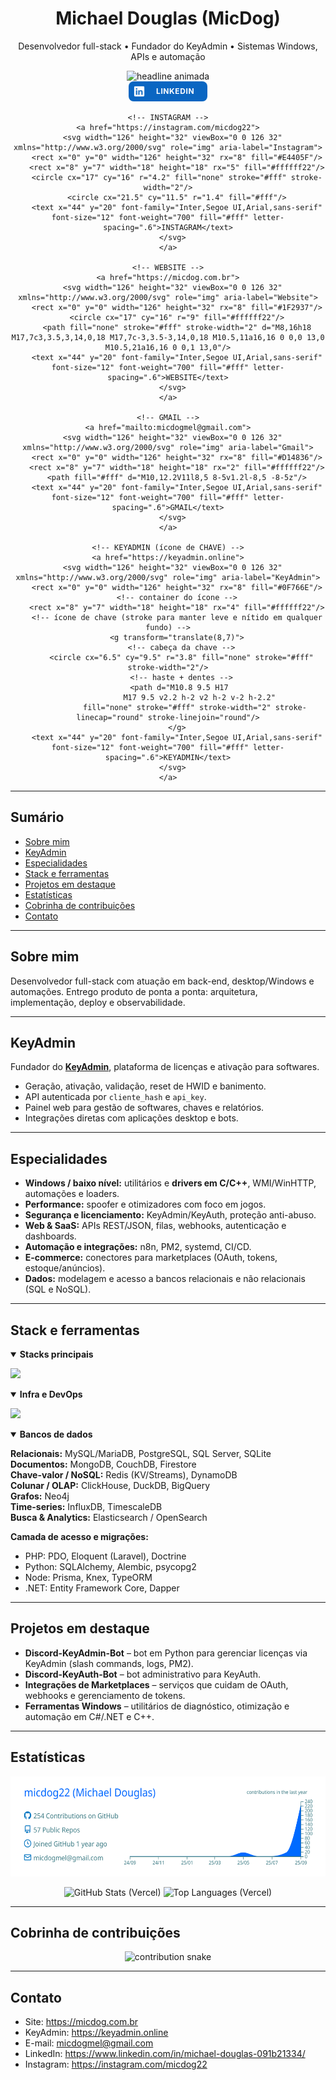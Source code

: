 <!-- HEADER -->
<div align="center">
  <h1>Michael Douglas (MicDog)</h1>
  <p>Desenvolvedor full-stack • Fundador do KeyAdmin • Sistemas Windows, APIs e automação</p>

  <picture>
    <source srcset="https://readme-typing-svg.demolab.com?font=Inter&size=18&duration=4000&pause=900&center=true&vCenter=true&width=780&lines=Full-stack+focado+em+produtos%2C+APIs+e+automa%C3%A7%C3%A3o;Drivers+em+C%2FC%2B%2B%2C+spoofer+e+otimizadores+para+Windows;SaaS+com+Python%2FFastAPI+e+PHP%2FLaravel;Integra%C3%A7%C3%B5es+com+marketplaces%2C+n8n+e+servi%C3%A7os+web" />
    <img alt="headline animada" src="https://readme-typing-svg.demolab.com?font=Inter&size=18&duration=4000&pause=900&center=true&vCenter=true&width=780&lines=Full-stack+focado+em+produtos%2C+APIs+e+automa%C3%A7%C3%A3o" />
  </picture>

  <div align="center">
    <!-- LINKEDIN (usa o path passado por você) -->
    <a href="https://www.linkedin.com/in/michael-douglas-091b21334/">
      <svg width="126" height="32" viewBox="0 0 126 32" xmlns="http://www.w3.org/2000/svg" role="img" aria-label="LinkedIn">
        <rect x="0" y="0" width="126" height="32" rx="8" fill="#0A66C2"/>
        <!-- container do ícone -->
        <rect x="8" y="7" width="18" height="18" rx="4" fill="#ffffff22"/>
        <!-- ícone linkedin (path fornecido) centralizado no container 18x18 -->
        <g transform="translate(9,8)">
          <path fill="#fff" d="M0 1.146C0 .513.526 0 1.175 0h13.65C15.474 0 16 .513 16 1.146v13.708c0 .633-.526 1.146-1.175 1.146H1.175C.526 16 0 15.487 0 14.854zm4.943 12.248V6.169H2.542v7.225zm-1.2-8.212c.837 0 1.358-.554 1.358-1.248-.015-.709-.52-1.248-1.342-1.248S2.4 3.226 2.4 3.934c0 .694.521 1.248 1.327 1.248zm4.908 8.212V9.359c0-.216.016-.432.08-.586.173-.431.568-.878 1.232-.878.869 0 1.216.662 1.216 1.634v3.865h2.401V9.25c0-2.22-1.184-3.252-2.764-3.252-1.274 0-1.845.7-2.165 1.193v.025h-.016l.016-.025V6.169h-2.4c.03.678 0 7.225 0 7.225z"/>
        </g>
        <text x="44" y="20" font-family="Inter,Segoe UI,Arial,sans-serif" font-size="12" font-weight="700" fill="#fff" letter-spacing=".6">LINKEDIN</text>
      </svg>
    </a>

    <!-- INSTAGRAM -->
    <a href="https://instagram.com/micdog22">
      <svg width="126" height="32" viewBox="0 0 126 32" xmlns="http://www.w3.org/2000/svg" role="img" aria-label="Instagram">
        <rect x="0" y="0" width="126" height="32" rx="8" fill="#E4405F"/>
        <rect x="8" y="7" width="18" height="18" rx="5" fill="#ffffff22"/>
        <circle cx="17" cy="16" r="4.2" fill="none" stroke="#fff" stroke-width="2"/>
        <circle cx="21.5" cy="11.5" r="1.4" fill="#fff"/>
        <text x="44" y="20" font-family="Inter,Segoe UI,Arial,sans-serif" font-size="12" font-weight="700" fill="#fff" letter-spacing=".6">INSTAGRAM</text>
      </svg>
    </a>

    <!-- WEBSITE -->
    <a href="https://micdog.com.br">
      <svg width="126" height="32" viewBox="0 0 126 32" xmlns="http://www.w3.org/2000/svg" role="img" aria-label="Website">
        <rect x="0" y="0" width="126" height="32" rx="8" fill="#1F2937"/>
        <circle cx="17" cy="16" r="9" fill="#ffffff22"/>
        <path fill="none" stroke="#fff" stroke-width="2" d="M8,16h18 M17,7c3,3.5,3,14,0,18 M17,7c-3,3.5-3,14,0,18 M10.5,11a16,16 0 0,0 13,0 M10.5,21a16,16 0 0,1 13,0"/>
        <text x="44" y="20" font-family="Inter,Segoe UI,Arial,sans-serif" font-size="12" font-weight="700" fill="#fff" letter-spacing=".6">WEBSITE</text>
      </svg>
    </a>

    <!-- GMAIL -->
    <a href="mailto:micdogmel@gmail.com">
      <svg width="126" height="32" viewBox="0 0 126 32" xmlns="http://www.w3.org/2000/svg" role="img" aria-label="Gmail">
        <rect x="0" y="0" width="126" height="32" rx="8" fill="#D14836"/>
        <rect x="8" y="7" width="18" height="18" rx="2" fill="#ffffff22"/>
        <path fill="#fff" d="M10,12.2V11l8,5 8-5v1.2l-8,5 -8-5z"/>
        <text x="44" y="20" font-family="Inter,Segoe UI,Arial,sans-serif" font-size="12" font-weight="700" fill="#fff" letter-spacing=".6">GMAIL</text>
      </svg>
    </a>

    <!-- KEYADMIN (ícone de CHAVE) -->
    <a href="https://keyadmin.online">
      <svg width="126" height="32" viewBox="0 0 126 32" xmlns="http://www.w3.org/2000/svg" role="img" aria-label="KeyAdmin">
        <rect x="0" y="0" width="126" height="32" rx="8" fill="#0F766E"/>
        <!-- container do ícone -->
        <rect x="8" y="7" width="18" height="18" rx="4" fill="#ffffff22"/>
        <!-- ícone de chave (stroke para manter leve e nítido em qualquer fundo) -->
        <g transform="translate(8,7)">
          <!-- cabeça da chave -->
          <circle cx="6.5" cy="9.5" r="3.8" fill="none" stroke="#fff" stroke-width="2"/>
          <!-- haste + dentes -->
          <path d="M10.8 9.5 H17 
                   M17 9.5 v2.2 h-2 v2 h-2 v-2 h-2.2" 
                fill="none" stroke="#fff" stroke-width="2" stroke-linecap="round" stroke-linejoin="round"/>
        </g>
        <text x="44" y="20" font-family="Inter,Segoe UI,Arial,sans-serif" font-size="12" font-weight="700" fill="#fff" letter-spacing=".6">KEYADMIN</text>
      </svg>
    </a>
  </div>
</div>

---

## Sumário
- [Sobre mim](#sobre-mim)
- [KeyAdmin](#keyadmin)
- [Especialidades](#especialidades)
- [Stack e ferramentas](#stack-e-ferramentas)
- [Projetos em destaque](#projetos-em-destaque)
- [Estatísticas](#estatísticas)
- [Cobrinha de contribuições](#cobrinha-de-contribuições)
- [Contato](#contato)

---

## Sobre mim
Desenvolvedor full-stack com atuação em back-end, desktop/Windows e automações. Entrego produto de ponta a ponta: arquitetura, implementação, deploy e observabilidade.

---

## KeyAdmin
Fundador do **[KeyAdmin](https://keyadmin.online)**, plataforma de licenças e ativação para softwares.
- Geração, ativação, validação, reset de HWID e banimento.
- API autenticada por `cliente_hash` e `api_key`.
- Painel web para gestão de softwares, chaves e relatórios.
- Integrações diretas com aplicações desktop e bots.

---

## Especialidades
- **Windows / baixo nível:** utilitários e **drivers em C/C++**, WMI/WinHTTP, automações e loaders.
- **Performance:** spoofer e otimizadores com foco em jogos.
- **Segurança e licenciamento:** KeyAdmin/KeyAuth, proteção anti-abuso.
- **Web & SaaS:** APIs REST/JSON, filas, webhooks, autenticação e dashboards.
- **Automação e integrações:** n8n, PM2, systemd, CI/CD.
- **E-commerce:** conectores para marketplaces (OAuth, tokens, estoque/anúncios).
- **Dados:** modelagem e acesso a bancos relacionais e não relacionais (SQL e NoSQL).

---

## Stack e ferramentas

<details open>
<summary><strong>Stacks principais</strong></summary>

<p>
  <img src="https://skillicons.dev/icons?i=python,c,cpp,cs,java,js,ts,go,rust,ruby,php,kotlin,swift,dart,scala,r,julia,haskell,elixir,clojure,ocaml,zig,nim,lua,bash,powershell,perl,crystal,solidity,wasm,fortran,v,coffeescript,haxe,deno,bun&perline=22" />
</p>

</details>

<details open>
<summary><strong>Infra e DevOps</strong></summary>

<p>
  <img src="https://skillicons.dev/icons?i=linux,ubuntu,arch,redhat,raspberrypi,windows,bash,powershell,git,github,gitlab,bitbucket,githubactions,jenkins,aws,azure,gcp,cloudflare,vercel,netlify,heroku,digitalocean,firebase,supabase,docker,kubernetes,nginx,terraform,ansible,grafana,prometheus,sentry,elasticsearch,postgres,mysql,sqlite,mongodb,redis,rabbitmq,kafka,openstack&perline=22" />
</p>

</details>

<details open>
<summary><strong>Bancos de dados</strong></summary>

**Relacionais:** MySQL/MariaDB, PostgreSQL, SQL Server, SQLite  
**Documentos:** MongoDB, CouchDB, Firestore  
**Chave-valor / NoSQL:** Redis (KV/Streams), DynamoDB  
**Colunar / OLAP:** ClickHouse, DuckDB, BigQuery  
**Grafos:** Neo4j  
**Time-series:** InfluxDB, TimescaleDB  
**Busca & Analytics:** Elasticsearch / OpenSearch

**Camada de acesso e migrações:**  
- PHP: PDO, Eloquent (Laravel), Doctrine 
- Python: SQLAlchemy, Alembic, psycopg2  
- Node: Prisma, Knex, TypeORM  
- .NET: Entity Framework Core, Dapper
</details>

---

## Projetos em destaque
- **Discord-KeyAdmin-Bot** – bot em Python para gerenciar licenças via KeyAdmin (slash commands, logs, PM2).
- **Discord-KeyAuth-Bot** – bot administrativo para KeyAuth.
- **Integrações de Marketplaces** – serviços que cuidam de OAuth, webhooks e gerenciamento de tokens.
- **Ferramentas Windows** – utilitários de diagnóstico, otimização e automação em C#/.NET e C++.

---

## Estatísticas
<p align="center">
  <img src="https://raw.githubusercontent.com/micdog22/micdog22/main/profile-summary-card-output/transparent/0-profile-details.svg" alt="Profile Details" height="160" />
</p>

<p align="center">
  <img height="150"
       src="https://github-readme-stats.vercel.app/api?username=micdog22&show_icons=true&include_all_commits=true&count_private=true&rank_icon=github&theme=tokyonight&v=1"
       alt="GitHub Stats (Vercel)" />
  <img height="150"
       src="https://github-readme-stats.vercel.app/api/top-langs/?username=micdog22&layout=compact&hide=css,scss,cmake&langs_count=8&theme=tokyonight&v=1"
       alt="Top Languages (Vercel)" />
</p>

---

## Cobrinha de contribuições
<p align="center">
  <picture>
    <source media="(prefers-color-scheme: dark)" srcset="https://raw.githubusercontent.com/micdog22/micdog22/output/snake-dark.svg" />
    <source media="(prefers-color-scheme: light)" srcset="https://raw.githubusercontent.com/micdog22/micdog22/output/snake-light.svg" />
    <img alt="contribution snake" src="https://raw.githubusercontent.com/micdog22/micdog22/output/snake.svg" />
  </picture>
</p>

---

## Contato
- Site: https://micdog.com.br  
- KeyAdmin: https://keyadmin.online  
- E-mail: micdogmel@gmail.com  
- LinkedIn: https://www.linkedin.com/in/michael-douglas-091b21334/  
- Instagram: https://instagram.com/micdog22
